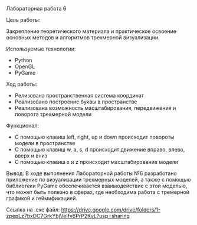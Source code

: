 Лабораторная работа 6

Цель работы:

Закрепление теоретического материала и практическое освоение основных методов и алгоритмов трехмерной визуализации.

Используемые технологии:
- Python
- OpenGL
- PyGame

Ход работы:
- Релизована пространственная система координат
- Реализовано построение буквы в пространстве
- Реализована возможность масштабирования, передвижения и поворота трехмерной модели

Функционал:
- С помощью клавиш left, right, up и down происходит повороты модели в пространстве
- С помощью клавиш w, a, s, d происходит движение вправо, влево, вверх и вниз
- С помощью клавиш x и z происходит масштабирование модели

Вывод:
В ходе выполнения Лабораторной работы №6 разработано приложение по визуализации трехмерных моделей, а также с помощью библиотеки PyGame обеспечивается взаимодействие с этой моделью, что может быть полезно в сферах, где необходима работа с тремерной графикой и геймификацией.

Ссылка на .exe файл:
https://drive.google.com/drive/folders/1-zpepLz7bxDC7GrkYbjVeIfv6PrP2KvL?usp=sharing
